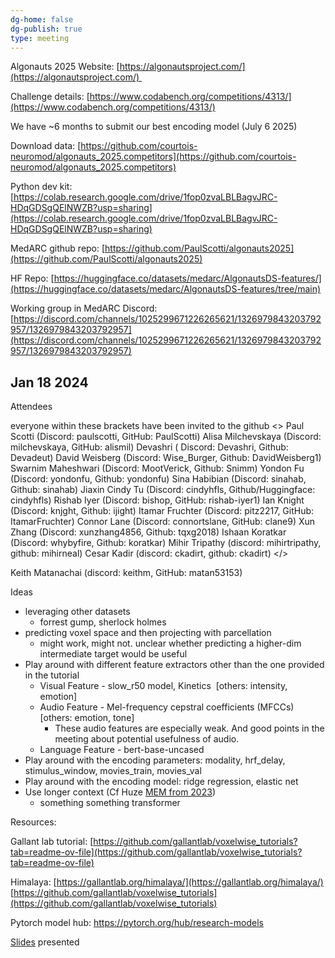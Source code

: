 ```yaml
---
dg-home: false
dg-publish: true
type: meeting
---
```

Algonauts 2025 Website: [https://algonautsproject.com/](https://algonautsproject.com/) 

Challenge details: [https://www.codabench.org/competitions/4313/](https://www.codabench.org/competitions/4313/)

We have ~6 months to submit our best encoding model (July 6 2025)

Download data: [https://github.com/courtois-neuromod/algonauts_2025.competitors](https://github.com/courtois-neuromod/algonauts_2025.competitors)

Python dev kit: [https://colab.research.google.com/drive/1fop0zvaLBLBagvJRC-HDqGDSgQElNWZB?usp=sharing](https://colab.research.google.com/drive/1fop0zvaLBLBagvJRC-HDqGDSgQElNWZB?usp=sharing)

MedARC github repo: [https://github.com/PaulScotti/algonauts2025](https://github.com/PaulScotti/algonauts2025)

HF Repo: [https://huggingface.co/datasets/medarc/AlgonautsDS-features/](https://huggingface.co/datasets/medarc/AlgonautsDS-features/tree/main)

Working group in MedARC Discord: [https://discord.com/channels/1025299671226265621/1326979843203792957/1326979843203792957](https://discord.com/channels/1025299671226265621/1326979843203792957/1326979843203792957)

## Jan 18 2024

Attendees 

everyone within these brackets have been invited to the github
<>
Paul Scotti (Discord: paulscotti, GitHub: PaulScotti)
Alisa Milchevskaya (Discord: milchevskaya, GitHub: alismil)
Devashri ( Discord: Devashri, Github: Devadeut)
David Weisberg (Discord: Wise_Burger, Github: DavidWeisberg1)
Swarnim Maheshwari (Discord: MootVerick, Github: Snimm)
Yondon Fu (Discord: yondonfu, Github: yondonfu)
Sina Habibian (Discord: sinahab, Github: sinahab)
Jiaxin Cindy Tu (Discord: cindyhfls, Github/Huggingface: cindyhfls)
Rishab Iyer (Discord: bishop, GitHub: rishab-iyer1)
Ian Knight (Discord: knjght, Github: ijight)
Itamar Fruchter (Discord: pitz2217, GitHub: ItamarFruchter)
Connor Lane (Discord: connortslane, GitHub: clane9)
Xun Zhang (Discord: xunzhang4856, Github: tqxg2018)
Ishaan Koratkar (Discord: whybyfire, Github: koratkar)
Mihir Tripathy (discord: mihirtripathy, github: mihirneal)
Cesar Kadir (discord: ckadirt, github: ckadirt)
</>

Keith Matanachai (discord: keithm, GitHub: matan53153)

  

Ideas
- leveraging other datasets
	- forrest gump, sherlock holmes
- predicting voxel space and then projecting with parcellation
	- might work, might not. unclear whether predicting a higher-dim intermediate target would be useful
- Play around with different feature extractors other than the one provided in the tutorial
	- Visual Feature - slow_r50 model, Kinetics  [others: intensity, emotion]
	- Audio Feature - Mel-frequency cepstral coefficients (MFCCs) [others: emotion, tone]
		- These audio features are especially weak. And good points in the meeting about potential usefulness of audio.
	- Language Feature - bert-base-uncased
- Play around with the encoding parameters: modality, hrf_delay, stimulus_window, movies_train, movies_val
- Play around with the encoding model: ridge regression, elastic net 
- Use longer context (Cf Huze [MEM from 2023](https://arxiv.org/abs/2308.01175))
	- something something transformer

Resources:

Gallant lab tutorial: [https://github.com/gallantlab/voxelwise_tutorials?tab=readme-ov-file](https://github.com/gallantlab/voxelwise_tutorials?tab=readme-ov-file)

Himalaya: [https://gallantlab.org/himalaya/](https://gallantlab.org/himalaya/) [https://github.com/gallantlab/voxelwise_tutorials](https://github.com/gallantlab/voxelwise_tutorials)

Pytorch model hub: https://pytorch.org/hub/research-models

[Slides](https://www.canva.com/design/DAGcXZL5tVk/EHBP42X6TRen6ZYTbG2cZA/view?utm_content=DAGcXZL5tVk&utm_campaign=designshare&utm_medium=link2&utm_source=uniquelinks&utlId=hf5ae8e20c6) presented